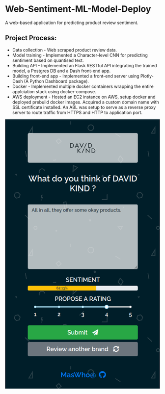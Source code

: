 # Web-Sentiment-ML-Model-Deploy
A web-based application for predicting product review sentiment.

## Project Process:
 - Data collection - Web scraped product review data.
 - Model training - Implemented a Character-level CNN for predicting sentiment based on quantised text.
 - Building API - Implemented an Flask RESTful API integrating the trained model, a Postgres DB and a Dash front-end app.
 - Building front-end app - Implemented a front-end server using Plotly-Dash (A Python Dashboard package).
 - Docker - Implemented multiple docker containers wrapping the entire applciation stack using docker-compose.
 - AWS deployment - Hosted an EC2 instance on AWS, setup docker and deployed prebuild docker images. Acquired a custom domain name with SSL certificate installed. An ABL was setup to serve as a reverse proxy server to route traffic from HTTPS and HTTP to application port.

 
<div style='text-align: center'><img src='./app.png'/></div>